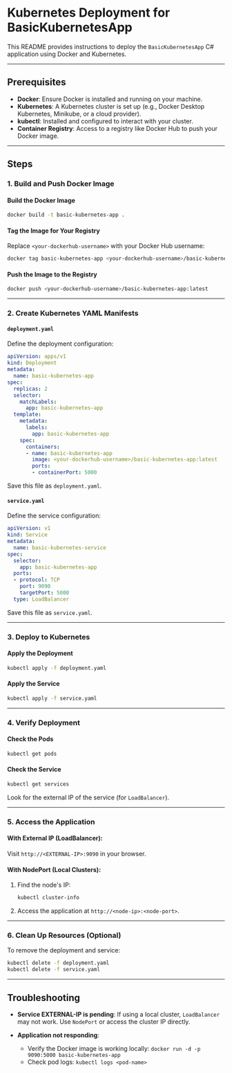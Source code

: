 # Kubernetes Deployment for BasicKubernetesApp

This README provides instructions to deploy the `BasicKubernetesApp` C# application using Docker and Kubernetes.

---

## Prerequisites

- **Docker**: Ensure Docker is installed and running on your machine.
- **Kubernetes**: A Kubernetes cluster is set up (e.g., Docker Desktop Kubernetes, Minikube, or a cloud provider).
- **kubectl**: Installed and configured to interact with your cluster.
- **Container Registry**: Access to a registry like Docker Hub to push your Docker image.

---

## Steps

### 1. Build and Push Docker Image

#### Build the Docker Image
```bash
docker build -t basic-kubernetes-app .
```

#### Tag the Image for Your Registry
Replace `<your-dockerhub-username>` with your Docker Hub username:
```bash
docker tag basic-kubernetes-app <your-dockerhub-username>/basic-kubernetes-app:latest
```

#### Push the Image to the Registry
```bash
docker push <your-dockerhub-username>/basic-kubernetes-app:latest
```

---

### 2. Create Kubernetes YAML Manifests

#### `deployment.yaml`
Define the deployment configuration:
```yaml
apiVersion: apps/v1
kind: Deployment
metadata:
  name: basic-kubernetes-app
spec:
  replicas: 2
  selector:
    matchLabels:
      app: basic-kubernetes-app
  template:
    metadata:
      labels:
        app: basic-kubernetes-app
    spec:
      containers:
      - name: basic-kubernetes-app
        image: <your-dockerhub-username>/basic-kubernetes-app:latest
        ports:
        - containerPort: 5000
```

Save this file as `deployment.yaml`.

#### `service.yaml`
Define the service configuration:
```yaml
apiVersion: v1
kind: Service
metadata:
  name: basic-kubernetes-service
spec:
  selector:
    app: basic-kubernetes-app
  ports:
  - protocol: TCP
    port: 9090
    targetPort: 5000
  type: LoadBalancer
```

Save this file as `service.yaml`.

---

### 3. Deploy to Kubernetes

#### Apply the Deployment
```bash
kubectl apply -f deployment.yaml
```

#### Apply the Service
```bash
kubectl apply -f service.yaml
```

---

### 4. Verify Deployment

#### Check the Pods
```bash
kubectl get pods
```

#### Check the Service
```bash
kubectl get services
```

Look for the external IP of the service (for `LoadBalancer`).

---

### 5. Access the Application

#### With External IP (LoadBalancer):
Visit `http://<EXTERNAL-IP>:9090` in your browser.

#### With NodePort (Local Clusters):
1. Find the node's IP:
   ```bash
   kubectl cluster-info
   ```
2. Access the application at `http://<node-ip>:<node-port>`.

---

### 6. Clean Up Resources (Optional)

To remove the deployment and service:
```bash
kubectl delete -f deployment.yaml
kubectl delete -f service.yaml
```

---

## Troubleshooting

- **Service EXTERNAL-IP is pending**:
  If using a local cluster, `LoadBalancer` may not work. Use `NodePort` or access the cluster IP directly.

- **Application not responding**:
  - Verify the Docker image is working locally: `docker run -d -p 9090:5000 basic-kubernetes-app`
  - Check pod logs: `kubectl logs <pod-name>`

